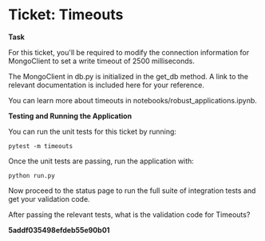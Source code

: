 # Ticket: Timeouts

**Task**

For this ticket, you'll be required to modify the connection information for MongoClient to set a write timeout of 2500 milliseconds.

The MongoClient in db.py is initialized in the get_db method. A link to the relevant documentation is included here for your reference.

You can learn more about timeouts in notebooks/robust_applications.ipynb.

**Testing and Running the Application**

You can run the unit tests for this ticket by running:

```
pytest -m timeouts
```

Once the unit tests are passing, run the application with:

```
python run.py
```

Now proceed to the status page to run the full suite of integration tests and get your validation code.

After passing the relevant tests, what is the validation code for Timeouts?

**5addf035498efdeb55e90b01**
